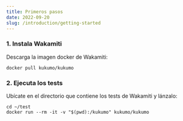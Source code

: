 ```yaml
---
title: Primeros pasos
date: 2022-09-20
slug: /introduction/getting-started
---
```




### 1. Instala Wakamiti

Descarga la imagen docker de Wakamiti:
```shell
docker pull kukumo/kukumo
```

[//]: # (Consulta otras [opciones de instalación]&#40;setup/installation&#41;)

### 2. Ejecuta los tests

Ubícate en el directorio que contiene los tests de Wakamiti y lánzalo:
```shell
cd ~/test
docker run --rm -it -v "$(pwd):/kukumo" kukumo/kukumo
```

[//]: # (Consulta las [instrucciones de uso]&#40;setup/usage&#41; para conocer todos los comandos y opciones.)


